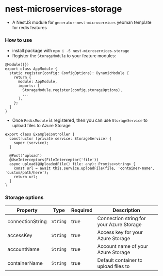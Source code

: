 # nest-microservices-storage
- A NestJS module for `generator-nest-microservices` yeoman template for redis features
### How to use
- install package with `npm i -S nest-microservices-storage`
- Register the `StorageModule` to your feature modules:
```
@Module({})
export class AppModule {
  static register(config: ConfigOptions): DynamicModule {
    return {
      module: AppModule,
      imports: [
        StorageModule.register(config.storageOptions),
        ...
      ],
    };
  }
}
```
- Once `RedisModule` is registered, then you can use `StorageService` to upload files to Azure Storage
```
export class ExampleController {
  constructor (private service: StorageService) {
    super (service);
  }

  @Post('upload')
  @UseInterceptors(FileInterceptor('file'))
  async upload(@UploadedFile() file: any): Promise<string> {
    const url = await this.service.uploadFile(file, 'container-name', 'custom/path/here');
    return url;
  }
}
```
### Storage options
|Property|Type|Required|Description|
|-|-|-|-|
|connectionString|`String`|true| Connection string for your Azure Storage
|accessKey|`String`|true| Access key for your Azure Storage
|accountName|`String`|true| Account name of your Azure Storage
|containerName|`String`|true| Default container to upload files to
